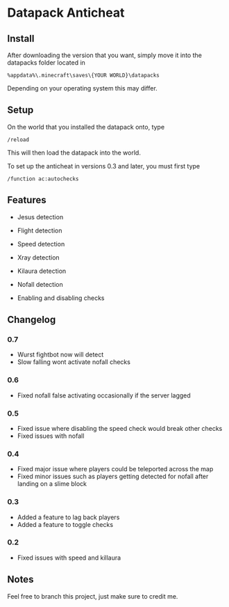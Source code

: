 # Datapack Anticheat

## Install
After downloading the version that you want, simply move it into the datapacks folder located in
```
%appdata%\.minecraft\saves\{YOUR WORLD}\datapacks
```
Depending on your operating system this may differ.

## Setup
On the world that you installed the datapack onto, type
```
/reload
```
This will then load the datapack into the world.

To set up the anticheat in versions 0.3 and later, you must first type
```
/function ac:autochecks
```

## Features
* Jesus detection
* Flight detection
* Speed detection
* Xray detection
* Kilaura detection
* Nofall detection

* Enabling and disabling checks

## Changelog
### 0.7
* Wurst fightbot now will detect
* Slow falling wont activate nofall checks

### 0.6
* Fixed nofall false activating occasionally if the server lagged

### 0.5
* Fixed issue where disabling the speed check would break other checks
* Fixed issues with nofall

### 0.4
* Fixed major issue where players could be teleported across the map
* Fixed minor issues such as players getting detected for nofall after landing on a slime block

### 0.3
* Added a feature to lag back players
* Added a feature to toggle checks

### 0.2
* Fixed issues with speed and killaura

## Notes
Feel free to branch this project, just make sure to credit me.
